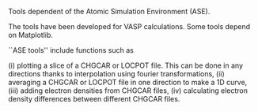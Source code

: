 Tools dependent of the Atomic Simulation Environment (ASE). 

The tools have been developed for VASP calculations. Some tools depend on Matplotlib. 

``ASE tools'' include functions such as 

(i) plotting a slice of a CHGCAR or LOCPOT file. This can be done in any directions thanks to interpolation using fourier transformations,
(ii) averaging a CHGCAR or LOCPOT file in one direction to make a 1D curve,
(iii) adding electron densities from CHGCAR files,
(iv) calculating electron density differences between different CHGCAR files.
